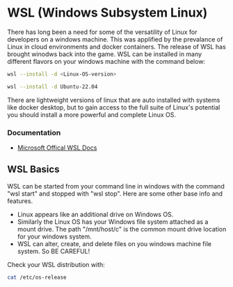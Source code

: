 # WSL (Windows Subsystem Linux)
There has long been a need for some of the versatility of Linux for developers on a windows machine. This was applified by the prevalance of Linux in cloud environments and docker containers. The release of WSL has brought winodws back into the game. WSL can be installed in many different flavors on your windows machine with the command below:
```bash
wsl --install -d <Linux-OS-version>

wsl --install -d Ubuntu-22.04
```
There are lightweight versions of linux that are auto installed with systems like docker desktop, but to gain access to the full suite of Linux's potential you should install a more powerful and complete Linux OS.

### Documentation
- [Microsoft Offical WSL Docs](https://learn.microsoft.com/en-us/windows/wsl/about)

## WSL Basics
WSL can be started from your command line in windows with the command "wsl start" and stopped with "wsl stop". Here are some other base info and features.
- Linux appears like an additional drive on Windows OS.
- Similarly the Linux OS has your Windows file system attached as a mount drive. The path "/mnt/host/c" is the common mount drive location for your windows system.
- WSL can alter, create, and delete files on you windows machine file system. So BE CAREFUL!

Check your WSL distribution with:
```bash
cat /etc/os-release
```
